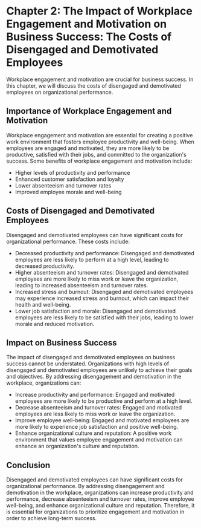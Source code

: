 Chapter 2: The Impact of Workplace Engagement and Motivation on Business Success: The Costs of Disengaged and Demotivated Employees
===================================================================================================================================

Workplace engagement and motivation are crucial for business success. In this chapter, we will discuss the costs of disengaged and demotivated employees on organizational performance.

Importance of Workplace Engagement and Motivation
-------------------------------------------------

Workplace engagement and motivation are essential for creating a positive work environment that fosters employee productivity and well-being. When employees are engaged and motivated, they are more likely to be productive, satisfied with their jobs, and committed to the organization's success. Some benefits of workplace engagement and motivation include:

* Higher levels of productivity and performance
* Enhanced customer satisfaction and loyalty
* Lower absenteeism and turnover rates
* Improved employee morale and well-being

Costs of Disengaged and Demotivated Employees
---------------------------------------------

Disengaged and demotivated employees can have significant costs for organizational performance. These costs include:

* Decreased productivity and performance: Disengaged and demotivated employees are less likely to perform at a high level, leading to decreased productivity.
* Higher absenteeism and turnover rates: Disengaged and demotivated employees are more likely to miss work or leave the organization, leading to increased absenteeism and turnover rates.
* Increased stress and burnout: Disengaged and demotivated employees may experience increased stress and burnout, which can impact their health and well-being.
* Lower job satisfaction and morale: Disengaged and demotivated employees are less likely to be satisfied with their jobs, leading to lower morale and reduced motivation.

Impact on Business Success
--------------------------

The impact of disengaged and demotivated employees on business success cannot be understated. Organizations with high levels of disengaged and demotivated employees are unlikely to achieve their goals and objectives. By addressing disengagement and demotivation in the workplace, organizations can:

* Increase productivity and performance: Engaged and motivated employees are more likely to be productive and perform at a high level.
* Decrease absenteeism and turnover rates: Engaged and motivated employees are less likely to miss work or leave the organization.
* Improve employee well-being: Engaged and motivated employees are more likely to experience job satisfaction and positive well-being.
* Enhance organizational culture and reputation: A positive work environment that values employee engagement and motivation can enhance an organization's culture and reputation.

Conclusion
----------

Disengaged and demotivated employees can have significant costs for organizational performance. By addressing disengagement and demotivation in the workplace, organizations can increase productivity and performance, decrease absenteeism and turnover rates, improve employee well-being, and enhance organizational culture and reputation. Therefore, it is essential for organizations to prioritize engagement and motivation in order to achieve long-term success.
